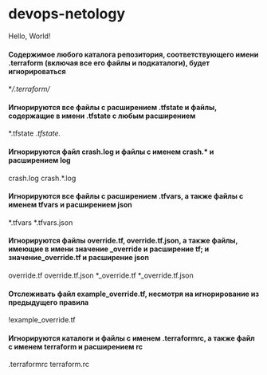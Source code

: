 # devops-netology
Hello, World!

#### Содержимое любого каталога репозитория, соответствующего имени .terraform (включая все его файлы и подкаталоги), будет игнорироваться
**/.terraform/*

#### Игнорируются все файлы с расширением .tfstate и файлы, содержащие в имени .tfstate с любым расширением
*.tfstate
*.tfstate.*

#### Игнорируются файл crash.log и файлы с именем crash.* и расширением log
crash.log
crash.*.log

#### Игнорируются все файлы с расширением .tfvars, а также файлы с именем tfvars и расширением json
*.tfvars
*.tfvars.json

#### Игнорируются файлы override.tf, override.tf.json, а также файлы, имеющие в имени значение _override и расширение tf; и значение_override.tf и расширение json 
override.tf
override.tf.json
*_override.tf
*_override.tf.json 

#### Отслеживать файл example_override.tf, несмотря на игнорирование из предыдущего правила
!example_override.tf

#### Игнорируются каталоги и файлы с именем .terraformrc, а также файл с именем terraform и расширением rc
.terraformrc
terraform.rc
